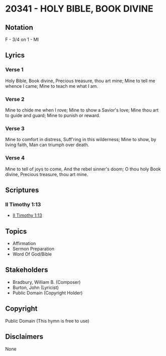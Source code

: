 # 20341 - HOLY BIBLE, BOOK DIVINE

## Notation

F - 3/4 on 1 - MI

## Lyrics

### Verse 1

Holy Bible, Book divine, Precious treasure, thou art mine; Mine to tell me whence I came; Mine to teach me what I am.

### Verse 2

Mine to chide me when I rove; Mine to show a Savior's love; Mine thou art to guide and guard; Mine to punish or reward.

### Verse 3

Mine to comfort in distress, Suff'ring in this wilderness; Mine to show, by living faith, Man can triumph over death.

### Verse 4

Mine to tell of joys to come, And the rebel sinner's doom; O thou holy Book divine, Precious treasure, thou art mine. 


## Scriptures

### II Timothy 1:13

- [II Timothy 1:13](https://www.biblegateway.com/passage/?search=II%20Timothy%201%3A13)


## Topics

- Affirmation
- Sermon Preparation
- Word Of God/Bible

## Stakeholders

- Bradbury, William B. (Composer)
- Burton, John (Lyricist)
- Public Domain (Copyright Holder)

## Copyright

Public Domain
(This hymn is free to use)

## Disclaimers

None

